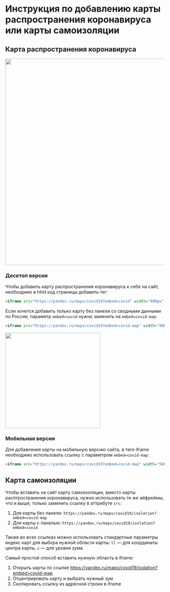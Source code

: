 # Инструкция по добавлению карты распространения коронавируса или карты самоизоляции

## Карта распространения коронавируса
<p align="center">
<img src="https://avatars.mds.yandex.net/get-bunker/56833/13634d10eba08e395b1133c6743c24517b433ecb/orig" width="650px" />
</p>

### Десктоп версия
Чтобы добавить карту распространения коронавируса к себе на сайт, необходимо в html код страницы добавить тег:

```html
<iframe src="https://yandex.ru/maps/covid19?embed=covid" width="800px" height="500px"></iframe>
```

Если хочется добавить только карту без панели со сводными данными по России, параметр `embed=covid` нужно заменить на `embed=covid-map`:

```html
<iframe src="https://yandex.ru/maps/covid19?embed=covid-map" width="800px" height="500px"></iframe>
```
<img src="https://avatars.mds.yandex.net/get-bunker/49769/e60f352964bc59a4a0b95005104b16fbdf5eb23a/orig" width="300px" />

### Мобильная версия

Для добавления карты на мобильную версию сайта, в теге iframe необходимо использовать ссылку с параметром `embed=covid-map`:
```html
<iframe src="https://yandex.ru/maps/covid19?embed=covid-map" width="500px" height="450px"></iframe>
```
## Карта самоизоляции

Чтобы вставить на сайт карту самоизоляции, вместо карты расптространения коронавируса, нужно использовать те же айфреймы, что и выше, только заменить ссылку в аттрибуте `src`:
1. Для карты без панели: `https://yandex.ru/maps/covid19/isolation?embed=covid-map`
2. Для карты с панелью: `https://yandex.ru/maps/covid19/isolation?embed=covid`

Также во всех ссылках можно использовать стандартные параметры яндекс карт для выбора нужной области карты: `ll` — для координаты центра карты, `z` — для уровня зума. 

Самый простой способ вставить нужную область в iframe: 
1. Открыть карты по ссылке https://yandex.ru/maps/covid19/isolation?embed=covid-map 
2. Отцентрировать карту и выбрать нужный зум
3. Скопировать ссылку из адресной строки в iframe
